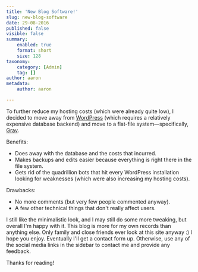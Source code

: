 ```yaml
---
title: 'New Blog Software!'
slug: new-blog-software
date: 29-08-2016
published: false
visible: false
summary:
    enabled: true
    format: short
    size: 128
taxonomy:
    category: [Admin]
    tag: []
author: aaron
metadata:
    author: aaron

---
```


To further reduce my hosting costs (which were already quite low), I decided to move away from [WordPress](http://wordpress.org) (which requires a relatively expensive database backend) and move to a flat-file system&mdash;specifically, [Grav](https://getgrav.org/).

Benefits:
  - Does away with the database and the costs that incurred.
  - Makes backups and edits easier because everything is right there in the file system.
  - Gets rid of the quadrillion bots that hit every WordPress installation looking for weaknesses (which were also increasing my hosting costs).
  
Drawbacks:
  - No more comments (but very few people commented anyway).
  - A few other technical things that don't really affect users.
  
I still like the minimalistic look, and I may still do some more tweaking, but overall I'm happy with it. This blog is more for my own records than anything else. Only family and close friends ever look at this site anyway :) I hope you enjoy. Eventually I'll get a contact form up. Otherwise, use any of the social media links in the sidebar to contact me and provide any feedback.

Thanks for reading!
  
